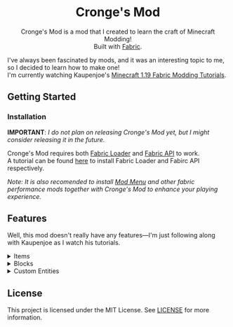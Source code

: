 <div align="center">

<!-- Title -->
  
# Cronge's Mod 
Cronge's Mod is a mod that I created to learn the craft of Minecraft Modding! <br/>
Built with [Fabric](https://fabricmc.net).
</div>
<!-- Description -->

I've always been fascinated by mods, and it was an interesting topic to me, so I decided to learn how to make one! <br/>
I'm currently watching Kaupenjoe's [Minecraft 1.19 Fabric Modding Tutorials](https://www.youtube.com/playlist?list=PLKGarocXCE1EeLZggaXPJaARxnAbUD8Y_).

<!-- *I had another mod, but I messed with Git and lost all my work. So I decided to restart.* -->

</div>

## Getting Started

### Installation

**IMPORTANT**: *I do not plan on releasing Cronge's Mod yet, but I might consider releasing it in the future.*

Cronge's Mod requires both [Fabric Loader](https://fabricmc.net/use/installer) and [Fabric API](https://github.com/FabricMC/fabric) to work. <br/>
A tutorial can be found [here](https://www.youtube.com/watch?v=x7gmfib4gHg) to install Fabric Loader and Fabirc API respectively.

*Note: It is also recomended to install [Mod Menu](https://github.com/TerraformersMC/ModMenu) and other fabric performance mods together with Cronge's Mod to enhance your playing experience.*

## Features
Well, this mod doesn't really have any features—I'm just following along with Kaupenjoe as I watch his tutorials.

<!-- Dropdowns -->
<details>
<summary>Items</summary>
  
<!-- TODO: Add Items here -->
  
</details>

<details>
<summary>Blocks</summary>
  
<!-- TODO: Add Blocks here -->
  
</details>

<details>
<summary>Custom Entities</summary>
  
<!-- TODO: Add Custom Enitities here -->
  
</details>

## License
This project is licensed under the MIT License. See [LICENSE](https://github.com/Cronge/Cronges-Mod-1.19/blob/master/LICENSE) for more information.

</div>


